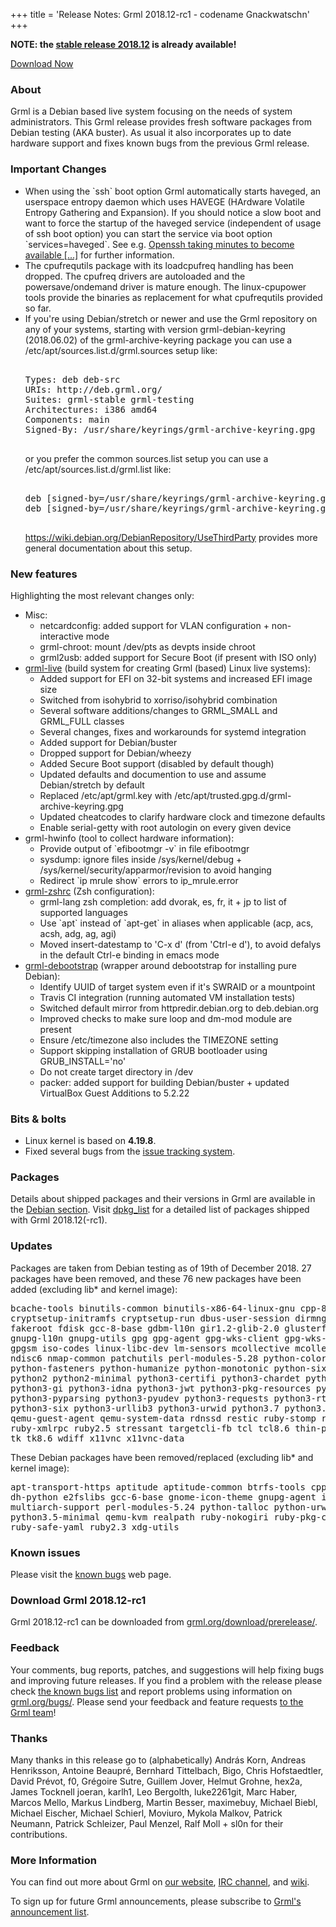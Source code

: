 +++
title = 'Release Notes: Grml 2018.12-rc1 - codename Gnackwatschn'
+++

<p><strong>NOTE: the <a href="/changelogs/README-grml-2018.12/">stable release 2018.12</a> is already available!</strong></p>

<p><a href="/download/prerelease/">Download Now</a></p>

<h3>About</h3>

<p>Grml is a Debian based live system focusing on the needs of system administrators.
This Grml release provides fresh software packages from Debian testing (AKA buster).
As usual it also incorporates up to date hardware support and fixes known bugs from the previous Grml release.</p>

<h3>Important Changes</h3>

<ul>

<li>When using the `ssh` boot option Grml automatically starts haveged, an userspace entropy daemon which
uses HAVEGE (HArdware Volatile Entropy Gathering and Expansion).
If you should notice a slow boot and want to force the startup of the haveged service (independent of usage of ssh boot option)
you can start the service via boot option `services=haveged`.
See e.g. <a href="https://daniel-lange.com/archives/152-Openssh-taking-minutes-to-become-available,-booting-takes-half-an-hour-...-because-your-server-waits-for-a-few-bytes-of-randomness.html">Openssh
taking minutes to become available [...]</a> for further information.

<li>The cpufrequtils package with its loadcpufreq handling has been dropped. The cpufreq drivers are autoloaded and the powersave/ondemand driver is mature enough. The linux-cpupower tools provide the binaries as replacement for what cpufrequtils provided so far.

<li>If you're using Debian/stretch or newer and use the Grml repository on any of your systems, starting with version grml-debian-keyring (2018.06.02) of the grml-archive-keyring package you can use a
/etc/apt/sources.list.d/grml.sources setup like:

<pre>

Types: deb deb-src
URIs: http://deb.grml.org/
Suites: grml-stable grml-testing
Architectures: i386 amd64
Components: main
Signed-By: /usr/share/keyrings/grml-archive-keyring.gpg

</pre>

or you prefer the common sources.list setup you can use a /etc/apt/sources.list.d/grml.list like:

<pre>

deb [signed-by=/usr/share/keyrings/grml-archive-keyring.gpg] https://deb.grml.org/ grml-stable  main
deb [signed-by=/usr/share/keyrings/grml-archive-keyring.gpg] https://deb.grml.org/ grml-testing main

</pre>

<a href="https://wiki.debian.org/DebianRepository/UseThirdParty">https://wiki.debian.org/DebianRepository/UseThirdParty</a> provides more general documentation about this setup.

</ul>

<h3>New features</h3>

<p>Highlighting the most relevant changes only:</p>

<ul>

<li>Misc:

<ul>
<li>netcardconfig: added support for VLAN configuration + non-interactive mode
<li>grml-chroot: mount /dev/pts as devpts inside chroot
<li>grml2usb: added support for Secure Boot (if present with ISO only)
</ul>

</li>


<li><a href="/grml-live/">grml-live</a> (build system for creating Grml (based) Linux live systems):

<ul>
<li>Added support for EFI on 32-bit systems and increased EFI image size
<li>Switched from isohybrid to xorriso/isohybrid combination
<li>Several software additions/changes to GRML_SMALL and GRML_FULL classes
<li>Several changes, fixes and workarounds for systemd integration
<li>Added support for Debian/buster
<li>Dropped support for Debian/wheezy
<li>Added Secure Boot support (disabled by default though)
<li>Updated defaults and documention to use and assume Debian/stretch by default
<li>Replaced /etc/apt/grml.key with /etc/apt/trusted.gpg.d/grml-archive-keyring.gpg
<li>Updated cheatcodes to clarify hardware clock and timezone defaults
<li>Enable serial-getty with root autologin on every given device
</ul>

</li>

<li>grml-hwinfo (tool to collect hardware information):

<ul>
<li>Provide output of `efibootmgr -v` in file efibootmgr
<li>sysdump: ignore files inside /sys/kernel/debug + /sys/kernel/security/apparmor/revision to avoid hanging
<li>Redirect `ip mrule show` errors to ip_mrule.error
</ul>

</li>

<li><a href="/zsh/">grml-zshrc</a> (Zsh configuration):

<ul>
<li>grml-lang zsh completion: add dvorak, es, fr, it + jp to list of supported languages
<li>Use `apt` instead of `apt-get` in aliases when applicable (acp, acs, acsh, adg, ag, agi)
<li>Moved insert-datestamp to 'C-x d' (from 'Ctrl-e d'), to avoid defalys in the default Ctrl-e binding in emacs mode
</ul>

</li>

<li><a href="/grml-debootstrap/">grml-debootstrap</a> (wrapper around debootstrap for installing pure Debian):

<ul>
<li>Identify UUID of target system even if it's SWRAID or a mountpoint
<li>Travis CI integration (running automated VM installation tests)
<li>Switched default mirror from httpredir.debian.org to deb.debian.org
<li>Improved checks to make sure loop and dm-mod module are present
<li>Ensure /etc/timezone also includes the TIMEZONE setting
<li>Support skipping installation of GRUB bootloader using GRUB_INSTALL='no'
<li>Do not create target directory in /dev
<li>packer: added support for building Debian/buster + updated VirtualBox Guest Additions to 5.2.22
</ul>

</li>

</ul>

<h3>Bits &amp; bolts</h3>

<ul>
<li>Linux kernel is based on <b>4.19.8</b>.</li>
<li>Fixed several bugs from the <a href="https://github.com/grml/grml/issues/">issue tracking system</a>.</li>
</ul>

<h3>Packages</h3>

<p>Details about shipped packages and their versions in Grml are
available in the <a href="/files/#debian">Debian section</a>. Visit
<a href="/files/grml64-full_2018.12/dpkg.list">dpkg_list</a> for a
detailed list of packages shipped with Grml 2018.12(-rc1).</p>

<h3>Updates</h3>

<p>Packages are taken from Debian testing as of 19th of December 2018.
27 packages have been removed, and these 76 new packages
have been added (excluding lib* and kernel image):</p>

<pre class="rahmen">
bcache-tools binutils-common binutils-x86-64-linux-gnu cpp-8
cryptsetup-initramfs cryptsetup-run dbus-user-session dirmngr dislocker ed
fakeroot fdisk gcc-8-base gdbm-l10n gir1.2-glib-2.0 glusterfs-common
gnupg-l10n gnupg-utils gpg gpg-agent gpg-wks-client gpg-wks-server gpgconf
gpgsm iso-codes linux-libc-dev lm-sensors mcollective mcollective-common
ndisc6 nmap-common patchutils perl-modules-5.28 python-colorlog
python-fasteners python-humanize python-monotonic python-six python-talloc
python2 python2-minimal python3-certifi python3-chardet python3-configshell-fb
python3-gi python3-idna python3-jwt python3-pkg-resources python3-prettytable
python3-pyparsing python3-pyudev python3-requests python3-rtslib-fb
python3-six python3-urllib3 python3-urwid python3.7 python3.7-minimal
qemu-guest-agent qemu-system-data rdnssd restic ruby-stomp ruby-systemu
ruby-xmlrpc ruby2.5 stressant targetcli-fb tcl tcl8.6 thin-provisioning-tools
tk tk8.6 wdiff x11vnc x11vnc-data
</pre>

<p>These Debian packages have been removed/replaced (excluding lib* and kernel image):</p>

<pre class="rahmen">
apt-transport-https aptitude aptitude-common btrfs-tools cpp-6 cpufrequtils
dh-python e2fslibs gcc-6-base gnome-icon-theme gnupg-agent iproute lynx-cur
multiarch-support perl-modules-5.24 python-talloc python-urwid python3.5
python3.5-minimal qemu-kvm realpath ruby-nokogiri ruby-pkg-config ruby-rgen
ruby-safe-yaml ruby2.3 xdg-utils
</pre>

<h3>Known issues</h3>

<p>Please visit the <a href="/bugs/known/">known bugs</a> web page.</p>

<h3>Download Grml 2018.12-rc1</h3>

<p>Grml 2018.12-rc1 can be downloaded from
<a href="/download/prerelease/">grml.org/download/prerelease/</a>.</p>

<h3>Feedback</h3>

<p>Your comments, bug reports, patches, and suggestions will help
fixing bugs and improving future releases. If you find a problem with
the release please check <a
href="/bugs/known/">the known bugs list</a> and report problems using information on <a
href="/bugs/">grml.org/bugs/</a>. Please send your feedback and
feature requests <a href="/contact/">to the Grml team</a>!</p>

<h3 id="thanks">Thanks</h3>

<p>Many thanks in this release go to (alphabetically)
András Korn,
Andreas Henriksson,
Antoine Beaupré,
Bernhard Tittelbach,
Bigo,
Chris Hofstaedtler,
David Prévot,
f0,
Grégoire Sutre,
Guillem Jover,
Helmut Grohne,
hex2a,
James Tocknell
joeran,
karlh1,
Leo Bergolth,
luke2261git,
Marc Haber,
Marcos Mello,
Markus Lindberg,
Martin Besser,
maximebuy,
Michael Biebl,
Michael Eischer,
Michael Schierl,
Moviuro,
Mykola Malkov,
Patrick Neumann,
Patrick Schleizer,
Paul Menzel,
Ralf Moll +
sl0n
for their contributions.</p>

<h3>More Information</h3>

<p>You can find out more about Grml on <a href="/">our website</a>, <a
href="/contact/#irc">IRC channel</a>, and <a
href="https://github.com/grml/grml/wiki">wiki</a>.

<p>To sign up for future Grml announcements, please subscribe to <a
href="http://ml.grml.org/postorius/lists/grml-announce.ml.grml.org">Grml's
announcement list</a>.</p>
